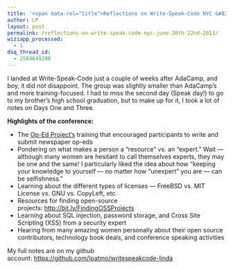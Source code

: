 ```yaml
---
title: '<span data-rel="title">Reflections on Write-Speak-Code NYC &#8211; June 20th-22nd 2013</span>'
author: LP
layout: post
permalink: /reflections-on-write-speak-code-nyc-june-20th-22nd-2013/
wiziapp_processed:
  - 1
dsq_thread_id:
  - 2584649200
---
```

<span data-rel="content">

<p>
  I landed at Write-Speak-Code just a couple of weeks after AdaCamp, and boy, it did not disappoint. The group was slightly smaller than AdaCamp&#8217;s and more training-focused. I had to miss the second day (Speak day!) to go to my brother&#8217;s high school graduation, but to make up for it, I took a lot of notes on Days One and Three.
</p>

<p>
  <strong>Highlights of the conference:</strong>
</p>

<ul>
  <li>
    The <a href="http://www.theopedproject.org/">Op-Ed Project&#8217;s</a> training that encouraged participants to write and submit newspaper op-eds
  </li>
  <li>
    Pondering on what makes a person a &#8220;resource&#8221; vs. an &#8220;expert.&#8221; Wait &#8212; although many women are hesitant to call themselves experts, they may be one and the same! I particularly liked the idea about how &#8220;keeping your knowledge to yourself &#8212; no matter how &#8220;unexpert&#8221; you are &#8212; can be selfishness.&#8221;
  </li>
  <li>
    Learning about the different types of licenses &#8212; FreeBSD vs. MIT License vs. GNU vs. CopyLeft, etc.
  </li>
  <li>
    Resources for finding open-source projects: <a href="http://bit.ly/FindingOSSProjects">http://bit.ly/FindingOSSProjects</a>
  </li>
  <li>
    Learning about SQL injection, password storage, and Cross Site Scripting (XSS) from a security expert
  </li>
  <li>
    Hearing from many amazing women personally about their open source contributors, technology book deals, and conference speaking activities
  </li>
</ul>

<p>
  My full notes are on my github account: <a href="https://github.com/lpatmo/writespeakcode-linda" target="_blank">https://github.com/lpatmo/writespeakcode-linda</a>
</p>

<h2>
  <span style="font-size: 16px;"> </span>
</h2></span>